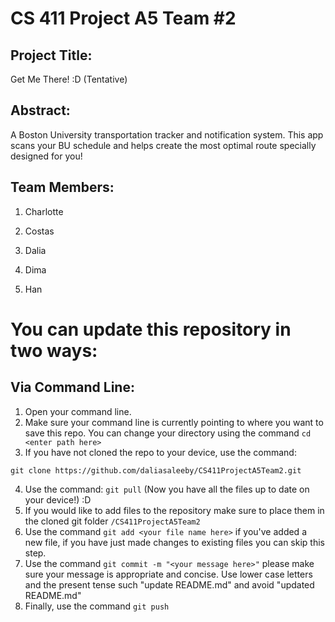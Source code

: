 # CS 411 Project A5 Team #2

## Project Title: 
Get Me There! :D (Tentative)

## Abstract: 
A Boston University transportation tracker and notification system. This app scans your BU schedule and helps create the most optimal route specially designed for you!

## Team Members:
1. Charlotte

2. Costas

3. Dalia

4. Dima

5. Han

# You can update this repository in two ways:
  
## Via Command Line:
  1. Open your command line.
  2. Make sure your command line is currently pointing to where you want to save this repo. You can change your directory using the command ``` cd <enter path here> ```
  3. If you have not cloned the repo to your device, use the command:
 
  ``` git clone https://github.com/daliasaleeby/CS411ProjectA5Team2.git ```
  
  4. Use the command: ``` git pull ``` (Now you have all the files up to date on your device!) :D
  5. If you would like to add files to the repository make sure to place them in the cloned git folder ``` /CS411ProjectA5Team2 ```
  6. Use the command ``` git add <your file name here> ``` if you've added a new file, if you have just made changes to existing files you can skip this step.
  7. Use the command ``` git commit -m "<your message here>" ``` please make sure your message is appropriate and concise. Use lower case letters and the present tense such "update README.md" and avoid "updated README.md"
  8. Finally, use the command ``` git push ```

